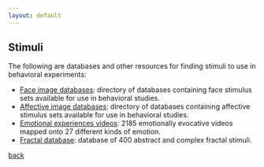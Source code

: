 ```yaml
---
layout: default
---
```


## Stimuli

The following are databases and other resources for finding stimuli to use in behavioral experiments:

- [Face image databases](https://libguides.princeton.edu/facedatabases): directory of databases containing face stimulus sets available for use in behavioral studies.
- [Affective image databases](https://rstudio-pubs-static.s3.amazonaws.com/292892_6ade8ffdbd8344209a6b14de2a045ab0.html): directory of databases containing affective stimulus sets available for use in behavioral studies. 
- [Emotional experiences videos](https://www.alancowen.com/video): 2185 emotionally evocative videos mapped onto 27 different kinds of emotion.
- [Fractal database](https://doi.org/10.3758/s13428-021-01726-y): database of 400 abstract and complex fractal stimuli.

[back](./)
